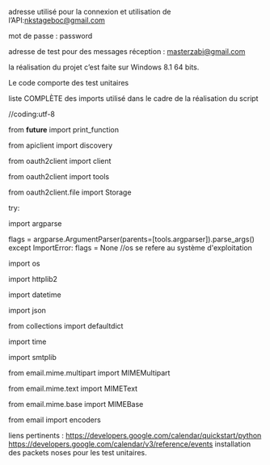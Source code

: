
adresse utilisé pour la connexion et utilisation de l’API:nkstageboc@gmail.com

mot de passe : password

adresse de test pour  des messages réception : masterzabi@gmail.com

la réalisation du projet c’est faite sur Windows 8.1 64 bits. 

Le code comporte des test unitaires

liste COMPLÈTE des imports utilisé dans le cadre de la réalisation du script

//coding:utf-8

from __future__ import print_function

from apiclient import discovery

from oauth2client import client

from oauth2client import tools

from oauth2client.file import Storage

try:

import argparse

flags = argparse.ArgumentParser(parents=[tools.argparser]).parse_args()
except ImportError:
    flags = None
//os  se refere au système d'exploitation

import os

import httplib2

import  datetime

import json

from collections import defaultdict

import time

import smtplib

from email.mime.multipart import MIMEMultipart

from email.mime.text import MIMEText

from email.mime.base import MIMEBase

from email import  encoders

liens pertinents : 	https://developers.google.com/calendar/quickstart/python 
			https://developers.google.com/calendar/v3/reference/events 
installation des packets noses pour les test unitaires.
